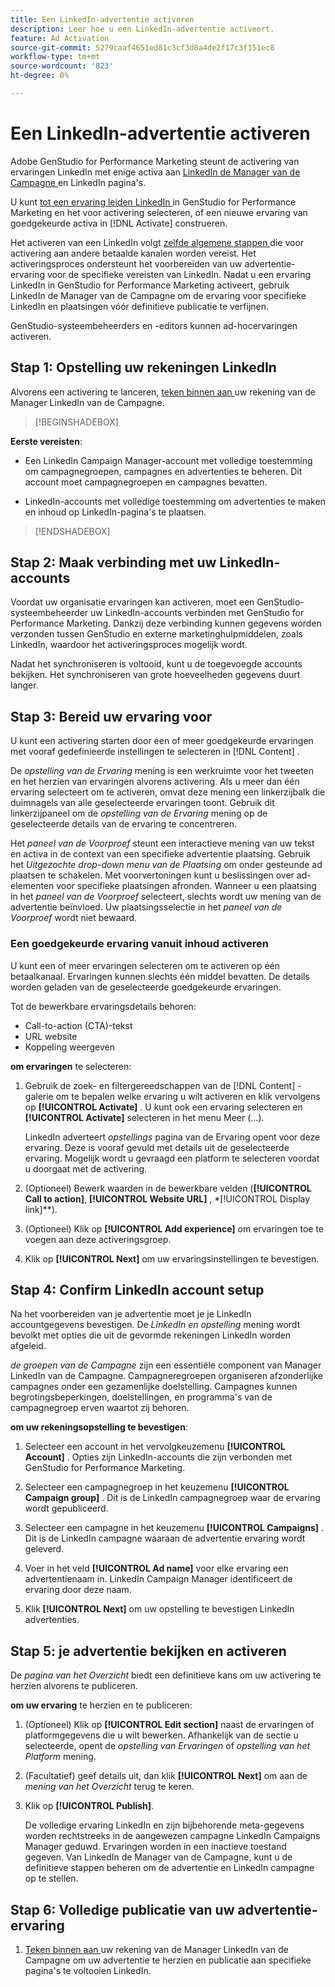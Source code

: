 ```yaml
---
title: Een LinkedIn-advertentie activeren
description: Leer hoe u een LinkedIn-advertentie activeert.
feature: Ad Activation
source-git-commit: 5279caaf4651ed81c3cf3d8a4de2f17c3f151ec8
workflow-type: tm+mt
source-wordcount: '823'
ht-degree: 0%

---
```


# Een LinkedIn-advertentie activeren

Adobe GenStudio for Performance Marketing steunt de activering van ervaringen LinkedIn met enige activa aan [ LinkedIn de Manager van de Campagne ](https://business.linkedin.com/marketing-solutions) en LinkedIn pagina&#39;s.

U kunt [ tot een ervaring leiden LinkedIn ](/help/user-guide/create/create-linkedin.md) in GenStudio for Performance Marketing en het voor activering selecteren, of een nieuwe ervaring van goedgekeurde activa in [!DNL Activate] construeren.

Het activeren van een LinkedIn volgt [ zelfde algemene stappen ](create-activation.md) die voor activering aan andere betaalde kanalen worden vereist. Het activeringsproces ondersteunt het voorbereiden van uw advertentie-ervaring voor de specifieke vereisten van LinkedIn. Nadat u een ervaring LinkedIn in GenStudio for Performance Marketing activeert, gebruik LinkedIn de Manager van de Campagne om de ervaring voor specifieke LinkedIn en plaatsingen vóór definitieve publicatie te verfijnen.

GenStudio-systeembeheerders en -editors kunnen ad-hocervaringen activeren.

## Stap 1: Opstelling uw rekeningen LinkedIn

Alvorens een activering te lanceren, [ teken binnen aan ](https://www.linkedin.com/campaignmanager/login) uw rekening van de Manager LinkedIn van de Campagne.

>[!BEGINSHADEBOX]

**Eerste vereisten**:

* Een LinkedIn Campaign Manager-account met volledige toestemming om campagnegroepen, campagnes en advertenties te beheren. Dit account moet campagnegroepen en campagnes bevatten.

* LinkedIn-accounts met volledige toestemming om advertenties te maken en inhoud op LinkedIn-pagina&#39;s te plaatsen.

>[!ENDSHADEBOX]

## Stap 2: Maak verbinding met uw LinkedIn-accounts

Voordat uw organisatie ervaringen kan activeren, moet een GenStudio-systeembeheerder uw LinkedIn-accounts verbinden met GenStudio for Performance Marketing. Dankzij deze verbinding kunnen gegevens worden verzonden tussen GenStudio en externe marketinghulpmiddelen, zoals LinkedIn, waardoor het activeringsproces mogelijk wordt.

Nadat het synchroniseren is voltooid, kunt u de toegevoegde accounts bekijken. Het synchroniseren van grote hoeveelheden gegevens duurt langer.

## Stap 3: Bereid uw ervaring voor

U kunt een activering starten door een of meer goedgekeurde ervaringen met vooraf gedefinieerde instellingen te selecteren in [!DNL Content] .

De _opstelling van de Ervaring_ mening is een werkruimte voor het tweeten en het herzien van ervaringen alvorens activering. Als u meer dan één ervaring selecteert om te activeren, omvat deze mening een linkerzijbalk die duimnagels van alle geselecteerde ervaringen toont. Gebruik dit linkerzijpaneel om de _opstelling van de Ervaring_ mening op de geselecteerde details van de ervaring te concentreren.

Het _paneel van de Voorproef_ steunt een interactieve mening van uw tekst en activa in de context van een specifieke advertentie plaatsing. Gebruik het _Uitgezochte drop-down menu van de Plaatsing_ om onder gesteunde ad plaatsen te schakelen. Met voorvertoningen kunt u beslissingen over ad-elementen voor specifieke plaatsingen afronden. Wanneer u een plaatsing in het _paneel van de Voorproef_ selecteert, slechts wordt uw mening van de advertentie beïnvloed. Uw plaatsingsselectie in het _paneel van de Voorproef_ wordt niet bewaard.

### Een goedgekeurde ervaring vanuit inhoud activeren

U kunt een of meer ervaringen selecteren om te activeren op één betaalkanaal. Ervaringen kunnen slechts één middel bevatten. De details worden geladen van de geselecteerde goedgekeurde ervaringen.

Tot de bewerkbare ervaringsdetails behoren:

* Call-to-action (CTA)-tekst
* URL website
* Koppeling weergeven

**om ervaringen** te selecteren:

1. Gebruik de zoek- en filtergereedschappen van de [!DNL Content] -galerie om te bepalen welke ervaring u wilt activeren en klik vervolgens op **[!UICONTROL Activate]** . U kunt ook een ervaring selecteren en **[!UICONTROL Activate]** selecteren in het menu Meer (...).

   LinkedIn adverteert _opstellings_ pagina van de Ervaring opent voor deze ervaring. Deze is vooraf gevuld met details uit de geselecteerde ervaring. Mogelijk wordt u gevraagd een platform te selecteren voordat u doorgaat met de activering.

1. (Optioneel) Bewerk waarden in de bewerkbare velden (**[!UICONTROL Call to action]**, **[!UICONTROL Website URL]** , *[!UICONTROL Display link]**).

1. (Optioneel) Klik op **[!UICONTROL Add experience]** om ervaringen toe te voegen aan deze activeringsgroep.

1. Klik op **[!UICONTROL Next]** om uw ervaringsinstellingen te bevestigen.

## Stap 4: Confirm LinkedIn account setup

Na het voorbereiden van je advertentie moet je je LinkedIn accountgegevens bevestigen. De _LinkedIn en opstelling_ mening wordt bevolkt met opties die uit de gevormde rekeningen LinkedIn worden afgeleid.

_de groepen van de Campagne_ zijn een essentiële component van Manager LinkedIn van de Campagne. Campagneregroepen organiseren afzonderlijke campagnes onder een gezamenlijke doelstelling. Campagnes kunnen begrotingsbeperkingen, doelstellingen, en programma&#39;s van de campagnegroep erven waartot zij behoren.

**om uw rekeningsopstelling te bevestigen**:

1. Selecteer een account in het vervolgkeuzemenu **[!UICONTROL Account]** . Opties zijn LinkedIn-accounts die zijn verbonden met GenStudio for Performance Marketing.

1. Selecteer een campagnegroep in het keuzemenu **[!UICONTROL Campaign group]** . Dit is de LinkedIn campagnegroep waar de ervaring wordt gepubliceerd.

1. Selecteer een campagne in het keuzemenu **[!UICONTROL Campaigns]** . Dit is de LinkedIn campagne waaraan de advertentie ervaring wordt geleverd.

1. Voer in het veld **[!UICONTROL Ad name]** voor elke ervaring een advertentienaam in. LinkedIn Campaign Manager identificeert de ervaring door deze naam.

1. Klik **[!UICONTROL Next]** om uw opstelling te bevestigen LinkedIn advertenties.

## Stap 5: je advertentie bekijken en activeren

De _pagina van het Overzicht_ biedt een definitieve kans om uw activering te herzien alvorens te publiceren.

**om uw ervaring** te herzien en te publiceren:

1. (Optioneel) Klik op **[!UICONTROL Edit section]** naast de ervaringen of platformgegevens die u wilt bewerken.
Afhankelijk van de sectie u selecteerde, opent de _opstelling van Ervaringen_ of _opstelling van het Platform_ mening.

1. (Facultatief) geef details uit, dan klik **[!UICONTROL Next]** om aan de _mening van het Overzicht_ terug te keren.

1. Klik op **[!UICONTROL Publish]**.

   De volledige ervaring LinkedIn en zijn bijbehorende meta-gegevens worden rechtstreeks in de aangewezen campagne LinkedIn Campaigns Manager geduwd. Ervaringen worden in een inactieve toestand gegeven. Van LinkedIn de Manager van de Campagne, kunt u de definitieve stappen beheren om de advertentie en LinkedIn campagne op te stellen.

## Stap 6: Volledige publicatie van uw advertentie-ervaring

1. [ Teken binnen aan ](https://www.linkedin.com/campaignmanager/login) uw rekening van de Manager LinkedIn van de Campagne om uw advertentie te herzien en publicatie aan specifieke pagina&#39;s te voltooien LinkedIn.
